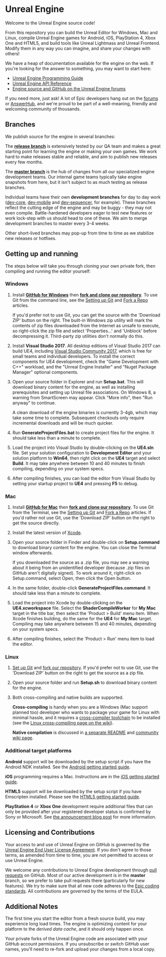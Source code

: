 Unreal Engine
=============

Welcome to the Unreal Engine source code! 

From this repository you can build the Unreal Editor for Windows, Mac and Linux, compile Unreal Engine games for Android, iOS, PlayStation 4, Xbox One and HTML5,
and build tools like Unreal Lightmass and Unreal Frontend. Modify them in any way you can imagine, and share your changes with others! 

We have a heap of documentation available for the engine on the web. If you're looking for the answer to something, you may want to start here: 

* [Unreal Engine Programming Guide](https://docs.unrealengine.com/latest/INT/Programming/index.html)
* [Unreal Engine API Reference](https://docs.unrealengine.com/latest/INT/API/index.html)
* [Engine source and GitHub on the Unreal Engine forums](https://forums.unrealengine.com/forumdisplay.php?1-Development-Discussion)

If you need more, just ask! A lot of Epic developers hang out on the [forums](https://forums.unrealengine.com/) or [AnswerHub](https://answers.unrealengine.com/), 
and we're proud to be part of a well-meaning, friendly and welcoming community of thousands. 


Branches
--------

We publish source for the engine in several branches:

The **[release branch](https://github.com/EpicGames/UnrealEngine/tree/release)** is extensively tested by our QA team and makes a great starting point for learning the engine or
making your own games. We work hard to make releases stable and reliable, and aim to publish new releases every few months.

The **[master branch](https://github.com/EpicGames/UnrealEngine/tree/master)** is the hub of changes from all our specialized engine development teams. Our internal game teams typically take engine snapshots from here, but it isn't subject to as much testing as release branches.

Individual teams have their own **development branches** for day to day work ([dev-core](https://github.com/EpicGames/UnrealEngine/tree/dev-core), [dev-mobile](https://github.com/EpicGames/UnrealEngine/tree/dev-mobile) and [dev-sequencer](https://github.com/EpicGames/UnrealEngine/tree/dev-sequencer), for example). These branches reflect the cutting edge of the engine and may be buggy - they may not even compile. Battle-hardened developers eager to test new features or work lock-step with us should head to one of these. We aim to merge development branches to master every 3-4 weeks.

Other short-lived branches may pop-up from time to time as we stabilize new releases or hotfixes.


Getting up and running
----------------------

The steps below will take you through cloning your own private fork, then compiling and running the editor yourself:

### Windows

1. Install **[GitHub for Windows](https://windows.github.com/)** then **[fork and clone our repository](https://guides.github.com/activities/forking/)**. 
   To use Git from the command line, see the [Setting up Git](https://help.github.com/articles/set-up-git/) and [Fork a Repo](https://help.github.com/articles/fork-a-repo/) articles.

   If you'd prefer not to use Git, you can get the source with the 'Download ZIP' button on the right. The built-in Windows zip utility will mark the contents of zip files 
   downloaded from the Internet as unsafe to execute, so right-click the zip file and select 'Properties...' and 'Unblock' before decompressing it. Third-party zip utilities don't normally do this.

1. Install **Visual Studio 2017**. 
   All desktop editions of Visual Studio 2017 can build UE4, including [Visual Studio Community 2017](http://www.visualstudio.com/products/visual-studio-community-vs), which is free for small teams and individual developers.
   To install the correct components for UE4 development, check the "Game Development with C++" workload, and the "Unreal Engine Installer" and "Nuget Package Manager" optional components.
  
1. Open your source folder in Explorer and run **Setup.bat**. 
   This will download binary content for the engine, as well as installing prerequisites and setting up Unreal file associations. 
   On Windows 8, a warning from SmartScreen may appear.  Click "More info", then "Run anyway" to continue.
   
   A clean download of the engine binaries is currently 3-4gb, which may take some time to complete.
   Subsequent checkouts only require incremental downloads and will be much quicker.
 
1. Run **GenerateProjectFiles.bat** to create project files for the engine. It should take less than a minute to complete.  

1. Load the project into Visual Studio by double-clicking on the **UE4.sln** file. Set your solution configuration to **Development Editor** and your solution
   platform to **Win64**, then right click on the **UE4** target and select **Build**. It may take anywhere between 10 and 40 minutes to finish compiling, depending on your system specs.

1. After compiling finishes, you can load the editor from Visual Studio by setting your startup project to **UE4** and pressing **F5** to debug.




### Mac
   
1. Install **[GitHub for Mac](https://mac.github.com/)** then **[fork and clone our repository](https://guides.github.com/activities/forking/)**. 
   To use Git from the Terminal, see the [Setting up Git](https://help.github.com/articles/set-up-git/) and [Fork a Repo](https://help.github.com/articles/fork-a-repo/) articles.
   If you'd rather not use Git, use the 'Download ZIP' button on the right to get the source directly.

1. Install the latest version of [Xcode](https://itunes.apple.com/us/app/xcode/id497799835).

1. Open your source folder in Finder and double-click on **Setup.command** to download binary content for the engine. You can close the Terminal window afterwards.

   If you downloaded the source as a .zip file, you may see a warning about it being from an unidentified developer (because .zip files on GitHub aren't digitally signed).
   To work around it, right-click on Setup.command, select Open, then click the Open button.

1. In the same folder, double-click **GenerateProjectFiles.command**.  It should take less than a minute to complete.  

1. Load the project into Xcode by double-clicking on the **UE4.xcworkspace** file. Select the **ShaderCompileWorker** for **My Mac** target in the title bar,
   then select the 'Product > Build' menu item. When Xcode finishes building, do the same for the **UE4** for **My Mac** target. Compiling may take anywhere between 15 and 40 minutes, depending on your system specs.
   
1. After compiling finishes, select the 'Product > Run' menu item to load the editor.




### Linux

1. [Set up Git](https://help.github.com/articles/set-up-git/) and [fork our repository](https://help.github.com/articles/fork-a-repo/).
   If you'd prefer not to use Git, use the 'Download ZIP' button on the right to get the source as a zip file.

1. Open your source folder and run **Setup.sh** to download binary content for the engine.

1. Both cross-compiling and native builds are supported. 

   **Cross-compiling** is handy when you are a Windows (Mac support planned too) developer who wants to package your game for Linux with minimal hassle, and it requires a [cross-compiler toolchain](http://cdn.unrealengine.com/CrossToolchain_Linux/v11_clang-5.0.0-centos7.zip) to be installed (see the [Linux cross-compiling page on the wiki](https://docs.unrealengine.com/latest/INT/Platforms/Linux/GettingStarted/)).

   **Native compilation** is discussed in [a separate README](Engine/Build/BatchFiles/Linux/README.md) and [community wiki page](https://wiki.unrealengine.com/Building_On_Linux). 




### Additional target platforms

**Android** support will be downloaded by the setup script if you have the Android NDK installed. See the [Android getting started guide](https://docs.unrealengine.com/latest/INT/Platforms/Android/GettingStarted/).

**iOS** programming requires a Mac. Instructions are in the [iOS getting started guide](https://docs.unrealengine.com/latest/INT/Platforms/iOS/GettingStarted/index.html).

**HTML5** support will be downloaded by the setup script if you have Emscripten installed. Please see the [HTML5 getting started guide](https://docs.unrealengine.com/latest/INT/Platforms/HTML5/GettingStarted/index.html).

**PlayStation 4** or **Xbox One** development require additional files that can only be provided after your registered developer status is confirmed by Sony or Microsoft. See [the announcement blog post](https://www.unrealengine.com/blog/playstation-4-and-xbox-one-now-supported) for more information.


Licensing and Contributions
---------------------------

Your access to and use of Unreal Engine on GitHub is governed by the [Unreal Engine End User License Agreement](https://www.unrealengine.com/eula). If you don't agree to those terms, as amended from time to time, you are not permitted to access or use Unreal Engine.

We welcome any contributions to Unreal Engine development through [pull requests](https://github.com/EpicGames/UnrealEngine/pulls/) on GitHub. Most of our active development is in the **master** branch, so we prefer to take pull requests there (particularly for new features). We try to make sure that all new code adheres to the [Epic coding standards](https://docs.unrealengine.com/latest/INT/Programming/Development/CodingStandard/).  All contributions are governed by the terms of the EULA.


Additional Notes
----------------

The first time you start the editor from a fresh source build, you may experience long load times. 
The engine is optimizing content for your platform to the _derived data cache_, and it should only happen once.

Your private forks of the Unreal Engine code are associated with your GitHub account permissions.
If you unsubscribe or switch GitHub user names, you'll need to re-fork and upload your changes from a local copy. 

